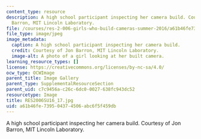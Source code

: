 ```yaml
---
content_type: resource
description: A high school participant inspecting her camera build. Courtesy of Jon
  Barron, MIT Lincoln Laboratory.
file: /courses/res-2-006-girls-who-build-cameras-summer-2016/a61b46fe739504374506abc6f5f459db_RES2006SU16_17.jpg
file_type: image/jpeg
image_metadata:
  caption: A high school participant inspecting her camera build.
  credit: Courtesy of Jon Barron, MIT Lincoln Laboratory.
  image-alt: A photo of a girl looking at her built camera.
learning_resource_types: []
license: https://creativecommons.org/licenses/by-nc-sa/4.0/
ocw_type: OCWImage
parent_title: Image Gallery
parent_type: SupplementalResourceSection
parent_uid: c7c9456a-c26c-6dc0-0027-638fc943dc52
resourcetype: Image
title: RES2006SU16_17.jpg
uid: a61b46fe-7395-0437-4506-abc6f5f459db
---
```

A high school participant inspecting her camera build. Courtesy of Jon Barron, MIT Lincoln Laboratory.